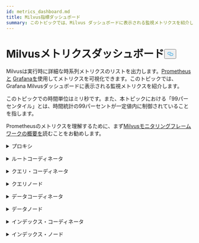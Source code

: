 ```yaml
---
id: metrics_dashboard.md
title: Milvus指標ダッシュボード
summary: このトピックでは、Milvus ダッシュボードに表示される監視メトリクスを紹介します。
---
```


<h1 id="Milvus-Metrics-Dashboard" class="common-anchor-header">Milvusメトリクスダッシュボード<button data-href="#Milvus-Metrics-Dashboard" class="anchor-icon" translate="no">
      <svg translate="no"
        aria-hidden="true"
        focusable="false"
        height="20"
        version="1.1"
        viewBox="0 0 16 16"
        width="16"
      >
        <path
          fill="#0092E4"
          fill-rule="evenodd"
          d="M4 9h1v1H4c-1.5 0-3-1.69-3-3.5S2.55 3 4 3h4c1.45 0 3 1.69 3 3.5 0 1.41-.91 2.72-2 3.25V8.59c.58-.45 1-1.27 1-2.09C10 5.22 8.98 4 8 4H4c-.98 0-2 1.22-2 2.5S3 9 4 9zm9-3h-1v1h1c1 0 2 1.22 2 2.5S13.98 12 13 12H9c-.98 0-2-1.22-2-2.5 0-.83.42-1.64 1-2.09V6.25c-1.09.53-2 1.84-2 3.25C6 11.31 7.55 13 9 13h4c1.45 0 3-1.69 3-3.5S14.5 6 13 6z"
        ></path>
      </svg>
    </button></h1><p>Milvusは実行時に詳細な時系列メトリクスのリストを出力します。<a href="https://prometheus.io/">Prometheusと</a> <a href="https://grafana.com/">Grafanaを</a>使用してメトリクスを可視化できます。このトピックでは、Grafana Milvusダッシュボードに表示される監視メトリクスを紹介します。</p>
<p>このトピックでの時間単位はミリ秒です。また、本トピックにおける「99パーセンタイル」とは、時間統計の99パーセントが一定値内に制御されていることを指します。</p>
<p>Prometheusのメトリクスを理解するために、まず<a href="/docs/ja/v2.4.x/monitor_overview.md">Milvusモニタリングフレームワークの概要を</a>読むことをお勧めします。</p>
<p><details><summary>プロキシ</summary></p>
<table>
<thead>
<tr><th>パネル</th><th>パネルの説明</th><th>PromQL（プロメテウス・クエリ言語）</th><th>使用するMilvusメトリクス</th><th>Milvusメトリクスの説明</th></tr>
</thead>
<tbody>
<tr><td>検索ベクトルカウント率</td><td>過去2分以内に各プロキシが1秒当たりにクエリしたベクターの平均数。</td><td><code translate="no">sum(increase(milvus_proxy_search_vectors_count{app_kubernetes_io_instance=~&quot;$instance&quot;, app_kubernetes_io_name=&quot;$app_name&quot;, namespace=&quot;$namespace&quot;}[2m])/120) by (pod, node_id)</code></td><td><code translate="no">milvus_proxy_search_vectors_count</code></td><td>クエリされたベクターの累積数。</td></tr>
<tr><td>挿入ベクトル・カウント・レート</td><td>過去2分以内に各プロキシが1秒間に挿入したベクターの平均数。</td><td><code translate="no">sum(increase(milvus_proxy_insert_vectors_count{app_kubernetes_io_instance=~&quot;$instance&quot;, app_kubernetes_io_name=&quot;$app_name&quot;, namespace=&quot;$namespace&quot;}[2m])/120) by (pod, node_id)</code></td><td><code translate="no">milvus_proxy_insert_vectors_count</code></td><td>挿入されたベクターの累積数。</td></tr>
<tr><td>検索待ち時間</td><td>過去2分以内に各プロキシが検索リクエストとクエリリリクエストを受信したレイテンシの平均と99パーセンタイル。</td><td>p99:<br/> <code translate="no">histogram_quantile(0.99, sum by (le, query_type, pod, node_id) (rate(milvus_proxy_sq_latency_bucket{app_kubernetes_io_instance=~&quot;$instance&quot;, app_kubernetes_io_name=&quot;$app_name&quot;, namespace=&quot;$namespace&quot;}[2m])))</code> <br/> avg:<br/> <code translate="no">sum(increase(milvus_proxy_sq_latency_sum{app_kubernetes_io_instance=~&quot;$instance&quot;, app_kubernetes_io_name=&quot;$app_name&quot;, namespace=&quot;$namespace&quot;}[2m])) by (pod, node_id, query_type) / sum(increase(milvus_proxy_sq_latency_count{app_kubernetes_io_instance=~&quot;$instance&quot;, app_kubernetes_io_name=&quot;$app_name&quot;, namespace=&quot;$namespace&quot;}[2m])) by (pod, node_id, query_type)</code></td><td><code translate="no">milvus_proxy_sq_latency</code></td><td>検索リクエストとクエリーリクエストの待ち時間。</td></tr>
<tr><td>コレクション検索の待ち時間</td><td>過去2分以内に各プロキシが特定のコレクションへの検索およびクエリ要求を受信した際の平均待ち時間と待ち時間の99パーセンタイル。</td><td>p99:<br/> <code translate="no">histogram_quantile(0.99, sum by (le, query_type, pod, node_id) (rate(milvus_proxy_collection_sq_latency_bucket{app_kubernetes_io_instance=~&quot;$instance&quot;, app_kubernetes_io_name=&quot;$app_name&quot;, namespace=&quot;$namespace&quot;, collection_name=~&quot;$collection&quot;}[2m])))</code> <br/> avg:<br/> <code translate="no">sum(increase(milvus_proxy_collection_sq_latency_sum{app_kubernetes_io_instance=~&quot;$instance&quot;, app_kubernetes_io_name=&quot;$app_name&quot;, namespace=&quot;$namespace&quot;, collection_name=~&quot;$collection&quot;}[2m])) by (pod, node_id, query_type) / sum(increase(milvus_proxy_collection_sq_latency_count{app_kubernetes_io_instance=~&quot;$instance&quot;, app_kubernetes_io_name=&quot;$app_name&quot;, namespace=&quot;$namespace&quot;, collection_name=~&quot;$collection&quot;}[2m])) by (pod, node_id, query_type)</code></td><td><code translate="no">milvus_proxy_collection_sq_latency_sum</code></td><td>特定のコレクションへの検索リクエストとクエリーリクエストの待ち時間</td></tr>
<tr><td>変異待ち時間</td><td>過去2分以内に各プロキシが変異リクエストを受信したレイテンシの平均と99パーセンタイル。</td><td>p99:<br/> <code translate="no">histogram_quantile(0.99, sum by (le, msg_type, pod, node_id) (rate(milvus_proxy_mutation_latency_bucket{app_kubernetes_io_instance=~&quot;$instance&quot;, app_kubernetes_io_name=&quot;$app_name&quot;, namespace=&quot;$namespace&quot;}[2m])))</code> <br/> avg:<br/> <code translate="no">sum(increase(milvus_proxy_mutation_latency_sum{app_kubernetes_io_instance=~&quot;$instance&quot;, app_kubernetes_io_name=&quot;$app_name&quot;, namespace=&quot;$namespace&quot;}[2m])) by (pod, node_id, msg_type) / sum(increase(milvus_proxy_mutation_latency_count{app_kubernetes_io_instance=~&quot;$instance&quot;, app_kubernetes_io_name=&quot;$app_name&quot;, namespace=&quot;$namespace&quot;}[2m])) by (pod, node_id, msg_type)</code></td><td><code translate="no">milvus_proxy_mutation_latency_sum</code></td><td>変異リクエストの待ち時間。</td></tr>
<tr><td>コレクションミューテーションレイテンシ</td><td>過去2分以内に各プロキシが特定のコレクションへの変異リクエストを受信したときの平均待ち時間と待ち時間の99パーセンタイル。</td><td>p99:<br/> <code translate="no">histogram_quantile(0.99, sum by (le, query_type, pod, node_id) (rate(milvus_proxy_collection_sq_latency_bucket{app_kubernetes_io_instance=~&quot;$instance&quot;, app_kubernetes_io_name=&quot;$app_name&quot;, namespace=&quot;$namespace&quot;, collection_name=~&quot;$collection&quot;}[2m])))</code> <br/> avg:<br/> <code translate="no">sum(increase(milvus_proxy_collection_sq_latency_sum{app_kubernetes_io_instance=~&quot;$instance&quot;, app_kubernetes_io_name=&quot;$app_name&quot;, namespace=&quot;$namespace&quot;, collection_name=~&quot;$collection&quot;}[2m])) by (pod, node_id, query_type) / sum(increase(milvus_proxy_collection_sq_latency_count{app_kubernetes_io_instance=~&quot;$instance&quot;, app_kubernetes_io_name=&quot;$app_name&quot;, namespace=&quot;$namespace&quot;, collection_name=~&quot;$collection&quot;}[2m])) by (pod, node_id, query_type)</code></td><td><code translate="no">milvus_proxy_collection_sq_latency_sum</code></td><td>特定のコレクションへの突然変異リクエストの待ち時間</td></tr>
<tr><td>検索結果待ち時間</td><td>過去2分以内にプロキシが検索およびクエリーリクエストを送信してから結果を受信するまでの待ち時間の平均値と99パーセンタイル。</td><td>p99:<br/> <code translate="no">histogram_quantile(0.99, sum by (le, query_type, pod, node_id) (rate(milvus_proxy_sq_wait_result_latency_bucket{app_kubernetes_io_instance=~&quot;$instance&quot;, app_kubernetes_io_name=&quot;$app_name&quot;, namespace=&quot;$namespace&quot;}[2m])))</code> <br/> avg:<br/> <code translate="no">sum(increase(milvus_proxy_sq_wait_result_latency_sum{app_kubernetes_io_instance=~&quot;$instance&quot;, app_kubernetes_io_name=&quot;$app_name&quot;, namespace=&quot;$namespace&quot;}[2m])) by (pod, node_id, query_type) / sum(increase(milvus_proxy_sq_wait_result_latency_count{app_kubernetes_io_instance=~&quot;$instance&quot;, app_kubernetes_io_name=&quot;$app_name&quot;, namespace=&quot;$namespace&quot;}[2m])) by (pod, node_id, query_type)</code></td><td><code translate="no">milvus_proxy_sq_wait_result_latency</code></td><td>検索およびクエリーリクエストを送信してから結果を受信するまでの待ち時間。</td></tr>
<tr><td>検索結果の待ち時間の短縮</td><td>過去 2 分間における、プロキシによる検索結果とクエリ結果の集計の平均待ち時間と待ち時間の 99 パーセンタイル。</td><td>P99:<br/> <code translate="no">histogram_quantile(0.99, sum by (le, query_type, pod, node_id) (rate(milvus_proxy_sq_reduce_result_latency_bucket{app_kubernetes_io_instance=~&quot;$instance&quot;, app_kubernetes_io_name=&quot;$app_name&quot;, namespace=&quot;$namespace&quot;}[2m])))</code> <br/> 平均:<br/> <code translate="no">sum(increase(milvus_proxy_sq_reduce_result_latency_sum{app_kubernetes_io_instance=~&quot;$instance&quot;, app_kubernetes_io_name=&quot;$app_name&quot;, namespace=&quot;$namespace&quot;}[2m])) by (pod, node_id, query_type) / sum(increase(milvus_proxy_sq_reduce_result_latency_count{app_kubernetes_io_instance=~&quot;$instance&quot;, app_kubernetes_io_name=&quot;$app_name&quot;, namespace=&quot;$namespace&quot;}[2m])) by (pod, node_id, query_type)</code></td><td><code translate="no">milvus_proxy_sq_reduce_result_latency</code></td><td>各クエリノードから返された検索結果とクエリ結果を集約する際の待ち時間。</td></tr>
<tr><td>検索結果のデコード待ち時間</td><td>過去2分以内にプロキシが検索結果とクエリ結果をデコードした際のレイテンシの平均値と99パーセンタイル。</td><td>P99:<br/> <code translate="no">histogram_quantile(0.99, sum by (le, query_type, pod, node_id) (rate(milvus_proxy_sq_decode_result_latency_bucket{app_kubernetes_io_instance=~&quot;$instance&quot;, app_kubernetes_io_name=&quot;$app_name&quot;, namespace=&quot;$namespace&quot;}[2m])))</code> <br/> 平均:<br/> <code translate="no">sum(increase(milvus_proxy_sq_decode_result_latency_sum{app_kubernetes_io_instance=~&quot;$instance&quot;, app_kubernetes_io_name=&quot;$app_name&quot;, namespace=&quot;$namespace&quot;}[2m])) by (pod, node_id, query_type) / sum(increase(milvus_proxy_sq_decode_resultlatency_count{app_kubernetes_io_instance=~&quot;$instance&quot;, app_kubernetes_io_name=&quot;$app_name&quot;, namespace=&quot;$namespace&quot;}[2m])) by (pod, node_id, query_type)</code></td><td><code translate="no">milvus_proxy_sq_decode_result_latency</code></td><td>各検索結果とクエリ結果のデコードの待ち時間。</td></tr>
<tr><td>Msg Stream Object Num</td><td>過去2分以内に各プロキシが対応する物理トピック上に作成したmsgstreamオブジェクトの平均数、最大数、最小数。</td><td><code translate="no">avg(milvus_proxy_msgstream_obj_num{app_kubernetes_io_instance=~&quot;$instance&quot;, app_kubernetes_io_name=&quot;$app_name&quot;, namespace=&quot;$namespace&quot;}) by (pod, node_id) max(milvus_proxy_msgstream_obj_num{app_kubernetes_io_instance=~&quot;$instance&quot;, app_kubernetes_io_name=&quot;$app_name&quot;, namespace=&quot;$namespace&quot;}) by (pod, node_id) min(milvus_proxy_msgstream_obj_num{app_kubernetes_io_instance=~&quot;$instance&quot;, app_kubernetes_io_name=&quot;$app_name&quot;, namespace=&quot;$namespace&quot;}) by (pod, node_id)</code></td><td><code translate="no">milvus_proxy_msgstream_obj_num</code></td><td>各物理トピックに作成された msgstream オブジェクトの数。</td></tr>
<tr><td>変異送信待ち時間</td><td>過去2分以内に各プロキシが挿入または削除要求を送信した平均待ち時間と待ち時間の99パーセンタイル。</td><td>P99:<br/> <code translate="no">histogram_quantile(0.99, sum by (le, msg_type, pod, node_id) (rate(milvus_proxy_mutation_send_latency_bucket{app_kubernetes_io_instance=~&quot;$instance&quot;, app_kubernetes_io_name=&quot;$app_name&quot;, namespace=&quot;$namespace&quot;}[2m])))</code> <br/> 平均値:<br/> <code translate="no">sum(increase(milvus_proxy_mutation_send_latency_sum{app_kubernetes_io_instance=~&quot;$instance&quot;, app_kubernetes_io_name=&quot;$app_name&quot;, namespace=&quot;$namespace&quot;}[2m])) by (pod, node_id, msg_type) / sum(increase(milvus_proxy_mutation_send_latency_count{app_kubernetes_io_instance=~&quot;$instance&quot;, app_kubernetes_io_name=&quot;$app_name&quot;, namespace=&quot;$namespace&quot;}[2m])) by (pod, node_id, msg_type)</code></td><td><code translate="no">milvus_proxy_mutation_send_latency</code></td><td>挿入または削除リクエストの送信の待ち時間。</td></tr>
<tr><td>キャッシュヒット率</td><td>過去2分以内の<code translate="no">GeCollectionID</code> 、<code translate="no">GetCollectionInfo</code> 、<code translate="no">GetCollectionSchema</code> を含む操作の1秒あたりの平均キャッシュヒット率。</td><td><code translate="no">sum(increase(milvus_proxy_cache_hit_count{app_kubernetes_io_instance=~&quot;$instance&quot;, app_kubernetes_io_name=&quot;$app_name&quot;, namespace=&quot;$namespace&quot;, cache_state=&quot;hit&quot;}[2m])/120) by(cache_name, pod, node_id) / sum(increase(milvus_proxy_cache_hit_count{app_kubernetes_io_instance=~&quot;$instance&quot;, app_kubernetes_io_name=&quot;$app_name&quot;, namespace=&quot;$namespace&quot;}[2m])/120) by(cache_name, pod, node_id)</code></td><td><code translate="no">milvus_proxy_cache_hit_count</code></td><td>各キャッシュ読み取り操作のヒット率と失敗率の統計。</td></tr>
<tr><td>キャッシュ更新待ち時間</td><td>過去2分以内のプロキシごとの平均待ち時間とキャッシュ更新待ち時間の99パーセンタイル。</td><td>p99:<br/> <code translate="no">histogram_quantile(0.99, sum by (le, pod, node_id) (rate(milvus_proxy_cache_update_latency_bucket{app_kubernetes_io_instance=~&quot;$instance&quot;, app_kubernetes_io_name=&quot;$app_name&quot;, namespace=&quot;$namespace&quot;}[2m])))</code> <br/> avg:<br/> <code translate="no">sum(increase(milvus_proxy_cache_update_latency_sum{app_kubernetes_io_instance=~&quot;$instance&quot;, app_kubernetes_io_name=&quot;$app_name&quot;, namespace=&quot;$namespace&quot;}[2m])) by (pod, node_id) / sum(increase(milvus_proxy_cache_update_latency_count{app_kubernetes_io_instance=~&quot;$instance&quot;, app_kubernetes_io_name=&quot;$app_name&quot;, namespace=&quot;$namespace&quot;}[2m])) by (pod, node_id)</code></td><td><code translate="no">milvus_proxy_cache_update_latency</code></td><td>毎回キャッシュを更新する際の待ち時間。</td></tr>
<tr><td>同期時間</td><td>各プロキシが対応する物理チャネルで同期したエポックタイムの平均、最大、最小数。</td><td><code translate="no">avg(milvus_proxy_sync_epoch_time{app_kubernetes_io_instance=~&quot;$instance&quot;, app_kubernetes_io_name=&quot;$app_name&quot;, namespace=&quot;$namespace&quot;}) by (pod, node_id) max(milvus_proxy_sync_epoch_time{app_kubernetes_io_instance=~&quot;$instance&quot;, app_kubernetes_io_name=&quot;$app_name&quot;, namespace=&quot;$namespace&quot;}) by (pod, node_id) min(milvus_proxy_sync_epoch_time{app_kubernetes_io_instance=~&quot;$instance&quot;, app_kubernetes_io_name=&quot;$app_name&quot;, namespace=&quot;$namespace&quot;}) by (pod, node_id)</code></td><td><code translate="no">milvus_proxy_sync_epoch_time</code></td><td>各物理チャネルのエポック時間（Unix時間、1970年1月1日から経過したミリ秒）。    <br/>    物理チャネルとは別にデフォルトの<code translate="no">ChannelName</code> がある。</td></tr>
<tr><td>PKレイテンシーの適用</td><td>過去 2 分間の各プロキシによるプライマリキーの適用レイテンシの平均値と 99 パーセンタイル。</td><td>p99:<br/> <code translate="no">histogram_quantile(0.99, sum by (le, pod, node_id) (rate(milvus_proxy_apply_pk_latency_bucket{app_kubernetes_io_instance=~&quot;$instance&quot;, app_kubernetes_io_name=&quot;$app_name&quot;, namespace=&quot;$namespace&quot;}[2m])))</code> <br/> avg:<br/> <code translate="no">sum(increase(milvus_proxy_apply_pk_latency_sum{app_kubernetes_io_instance=~&quot;$instance&quot;, app_kubernetes_io_name=&quot;$app_name&quot;, namespace=&quot;$namespace&quot;}[2m])) by (pod, node_id) / sum(increase(milvus_proxy_apply_pk_latency_count{app_kubernetes_io_instance=~&quot;$instance&quot;, app_kubernetes_io_name=&quot;$app_name&quot;, namespace=&quot;$namespace&quot;}[2m])) by (pod, node_id)</code></td><td><code translate="no">milvus_proxy_apply_pk_latency</code></td><td>プライマリキーを適用する際の待ち時間。</td></tr>
<tr><td>タイムスタンプの適用待ち時間</td><td>過去 2 分間の、各プロキシによるタイムスタンプ適用待ち時間の平均値と 99 パーセンタイル。</td><td>p99:<br/> <code translate="no">histogram_quantile(0.99, sum by (le, pod, node_id) (rate(milvus_proxy_apply_timestamp_latency_bucket{app_kubernetes_io_instance=~&quot;$instance&quot;, app_kubernetes_io_name=&quot;$app_name&quot;, namespace=&quot;$namespace&quot;}[2m])))</code> <br/> avg:<br/> <code translate="no">sum(increase(milvus_proxy_apply_timestamp_latency_sum{app_kubernetes_io_instance=~&quot;$instance&quot;, app_kubernetes_io_name=&quot;$app_name&quot;, namespace=&quot;$namespace&quot;}[2m])) by (pod, node_id) / sum(increase(milvus_proxy_apply_timestamp_latency_count{app_kubernetes_io_instance=~&quot;$instance&quot;, app_kubernetes_io_name=&quot;$app_name&quot;, namespace=&quot;$namespace&quot;}[2m])) by (pod, node_id)</code></td><td><code translate="no">milvus_proxy_apply_timestamp_latency</code></td><td>タイムスタンプ適用待ち時間。</td></tr>
<tr><td>リクエスト成功率</td><td>各プロキシが1秒あたりに受け取った成功したリクエストの数で、 リクエストタイプごとの詳細な内訳を示す。可能なリクエストタイプは、DescribeCollection、DescribeIndex、GetCollectionStatistics、HasCollection、Search、Query、ShowPartitions、Insert など。</td></tr>
<tr><td><code translate="no">sum(increase(milvus_proxy_req_count{app_kubernetes_io_instance=~&quot;$instance&quot;, app_kubernetes_io_name=&quot;$app_name&quot;, namespace=&quot;$namespace&quot;, status=&quot;success&quot;}[2m])/120) by(function_name, pod, node_id)</code></td><td><code translate="no">milvus_proxy_req_count</code></td><td>すべてのタイプの受信リクエスト数</td></tr>
<tr><td>リクエスト失敗率</td><td>各プロキシが毎秒受信する失敗したリクエストの数で、各リクエストタイプの詳細な内訳。可能なリクエストタイプは、DescribeCollection、DescribeIndex、GetCollectionStatistics、HasCollection、Search、Query、ShowPartitions、Insert など。</td></tr>
<tr><td><code translate="no">sum(increase(milvus_proxy_req_count{app_kubernetes_io_instance=~&quot;$instance&quot;, app_kubernetes_io_name=&quot;$app_name&quot;, namespace=&quot;$namespace&quot;, status=&quot;fail&quot;}[2m])/120) by(function_name, pod, node_id)</code></td><td><code translate="no">milvus_proxy_req_count</code></td><td>すべてのタイプの受信リクエスト数</td></tr>
<tr><td>リクエストの待ち時間</td><td>各プロキシが受信した全リクエストの平均レイテンシと99パーセンタイル。</td><td>p99:<br/> <code translate="no">histogram_quantile(0.99, sum by (le, pod, node_id, function_name) (rate(milvus_proxy_req_latency_bucket{app_kubernetes_io_instance=~&quot;$instance&quot;, app_kubernetes_io_name=&quot;$app_name&quot;, namespace=&quot;$namespace&quot;}[2m])))</code> <br/> avg:<br/> <code translate="no">sum(increase(milvus_proxy_req_latency_sum{app_kubernetes_io_instance=~&quot;$instance&quot;, app_kubernetes_io_name=&quot;$app_name&quot;, namespace=&quot;$namespace&quot;}[2m])) by (pod, node_id, function_name) / sum(increase(milvus_proxy_req_latency_count{app_kubernetes_io_instance=~&quot;$instance&quot;, app_kubernetes_io_name=&quot;$app_name&quot;, namespace=&quot;$namespace&quot;}[2m])) by (pod, node_id, function_name)</code></td><td><code translate="no">milvus_proxy_req_latency</code></td><td>すべての種類のリクエスト受信の待ち時間</td></tr>
<tr><td>挿入/削除リクエストバイトレート</td><td>過去2分間にプロキシが1秒間に受信した挿入リクエストと削除リクエストのバイト数。</td><td><code translate="no">sum(increase(milvus_proxy_receive_bytes_count{app_kubernetes_io_instance=~&quot;$instance&quot;, app_kubernetes_io_name=&quot;$app_name&quot;, namespace=&quot;$namespace&quot;}[2m])/120) by(pod, node_id)</code></td><td><code translate="no">milvus_proxy_receive_bytes_count</code></td><td>挿入リクエストと削除リクエストのカウント。</td></tr>
<tr><td>送信バイトレート</td><td>各プロキシが過去2分以内に検索リクエストとクエリリリクエストに応答している間にクライアントに送り返された1秒あたりのバイト数。</td><td><code translate="no">sum(increase(milvus_proxy_send_bytes_count{app_kubernetes_io_instance=~&quot;$instance&quot;, app_kubernetes_io_name=&quot;$app_name&quot;, namespace=&quot;$namespace&quot;}[2m])/120) by(pod, node_id)</code></td><td><code translate="no">milvus_proxy_send_bytes_count</code></td><td>各プロキシが検索リクエストとクエリリクエストに応答している間にクライアントに送り返されたバイト数。</td></tr>
</tbody>
</table>
<p></details></p>
<p><details><summary>ルートコーディネータ</summary></p>
<table>
<thead>
<tr><th>パネル</th><th>パネルの説明</th><th>PromQL（プロメテウス・クエリ言語）</th><th>使用されるMilvusメトリクス</th><th>Milvusメトリクスの説明</th></tr>
</thead>
<tbody>
<tr><td>プロキシ・ノード数</td><td>作成されたプロキシの数。</td><td><code translate="no">sum(milvus_rootcoord_proxy_num{app_kubernetes_io_instance=~&quot;$instance&quot;, app_kubernetes_io_name=&quot;$app_name&quot;, namespace=&quot;$namespace&quot;}) by (app_kubernetes_io_instance)</code></td><td><code translate="no">milvus_rootcoord_proxy_num</code></td><td>プロキシの数。</td></tr>
<tr><td>同期時間</td><td>各物理チャネル（PChannel）の各ルート・コーダが同期したエポック・タイムの平均値、最大値、最小値。</td><td><code translate="no">avg(milvus_rootcoord_sync_epoch_time{app_kubernetes_io_instance=~&quot;$instance&quot;, app_kubernetes_io_name=&quot;$app_name&quot;, namespace=&quot;$namespace&quot;}) by (app_kubernetes_io_instance) max(milvus_rootcoord_sync_epoch_time{app_kubernetes_io_instance=~&quot;$instance&quot;, app_kubernetes_io_name=&quot;$app_name&quot;, namespace=&quot;$namespace&quot;}) by (app_kubernetes_io_instance) min(milvus_rootcoord_sync_epoch_time{app_kubernetes_io_instance=~&quot;$instance&quot;, app_kubernetes_io_name=&quot;$app_name&quot;, namespace=&quot;$namespace&quot;}) by (app_kubernetes_io_instance)</code></td><td><code translate="no">milvus_rootcoord_sync_epoch_time</code></td><td>各物理チャネルのエポック時間（Unix時間、1970年1月1日以降に経過したミリ秒）。</td></tr>
<tr><td>DDL リクエスト率</td><td>過去 2 分間の 1 秒あたりの DDL 要求のステータスと数。</td><td><code translate="no">sum(increase(milvus_rootcoord_ddl_req_count{app_kubernetes_io_instance=~&quot;$instance&quot;, app_kubernetes_io_name=&quot;$app_name&quot;, namespace=&quot;$namespace&quot;}[2m])/120) by (status, function_name)</code></td><td><code translate="no">milvus_rootcoord_ddl_req_count</code></td><td><code translate="no">CreateCollection</code>,<code translate="no">DescribeCollection</code>,<code translate="no">DescribeSegments</code>,<code translate="no">HasCollection</code>,<code translate="no">ShowCollections</code>,<code translate="no">ShowPartitions</code>,<code translate="no">ShowSegments</code> を含む DDL 要求の総数。</td></tr>
<tr><td>DDL リクエストの待ち時間</td><td>過去 2 分間の平均待ち時間と DDL 要求待ち時間の 99 パーセンタイル。</td><td>P99:<br/> <code translate="no">histogram_quantile(0.99, sum by (le, function_name) (rate(milvus_rootcoord_ddl_req_latency_bucket{app_kubernetes_io_instance=~&quot;$instance&quot;, app_kubernetes_io_name=&quot;$app_name&quot;, namespace=&quot;$namespace&quot;}[2m])))</code> <br/> 平均:<br/> <code translate="no">sum(increase(milvus_rootcoord_ddl_req_latency_sum{app_kubernetes_io_instance=~&quot;$instance&quot;, app_kubernetes_io_name=&quot;$app_name&quot;, namespace=&quot;$namespace&quot;}[2m])) by (function_name) / sum(increase(milvus_rootcoord_ddl_req_latency_count{app_kubernetes_io_instance=~&quot;$instance&quot;, app_kubernetes_io_name=&quot;$app_name&quot;, namespace=&quot;$namespace&quot;}[2m])) by (function_name)</code></td><td><code translate="no">milvus_rootcoord_ddl_req_latency</code></td><td>すべてのタイプの DDL 要求の待ち時間。</td></tr>
<tr><td>同期タイムティック・レイテンシ</td><td>ルートコーディネータが過去2分以内にすべてのタイムスタンプをPChannelに同期するために使用した時間の平均レイテンシと99パーセンタイル。</td><td>p99:<br/> <code translate="no">histogram_quantile(0.99, sum by (le) (rate(milvus_rootcoord_sync_timetick_latency_bucket{app_kubernetes_io_instance=~&quot;$instance&quot;, app_kubernetes_io_name=&quot;$app_name&quot;, namespace=&quot;$namespace&quot;}[2m])))</code> <br/> avg:<br/> <code translate="no">sum(increase(milvus_rootcoord_sync_timetick_latency_sum{app_kubernetes_io_instance=~&quot;$instance&quot;, app_kubernetes_io_name=&quot;$app_name&quot;, namespace=&quot;$namespace&quot;}[2m])) / sum(increase(milvus_rootcoord_sync_timetick_latency_count{app_kubernetes_io_instance=~&quot;$instance&quot;, app_kubernetes_io_name=&quot;$app_name&quot;, namespace=&quot;$namespace&quot;}[2m]))</code></td><td><code translate="no">milvus_rootcoord_sync_timetick_latency</code></td><td>ルートコーディネータがすべてのタイムスタンプをPCチャネルに同期するために使用した時間。</td></tr>
<tr><td>ID割り当て率</td><td>過去2分間にroot coordが割り当てたIDの数。</td><td><code translate="no">sum(increase(milvus_rootcoord_id_alloc_count{app_kubernetes_io_instance=~&quot;$instance&quot;, app_kubernetes_io_name=&quot;$app_name&quot;, namespace=&quot;$namespace&quot;}[2m])/120)</code></td><td><code translate="no">milvus_rootcoord_id_alloc_count</code></td><td>root coordが割り当てたIDの累積数。</td></tr>
<tr><td>タイムスタンプ</td><td>root coordの最新のタイムスタンプ。</td><td><code translate="no">milvus_rootcoord_timestamp{app_kubernetes_io_instance=~&quot;$instance&quot;, app_kubernetes_io_name=&quot;$app_name&quot;, namespace=&quot;$namespace&quot;}</code></td><td><code translate="no">milvus_rootcoord_timestamp</code></td><td>ルートコーデックの最新のタイムスタンプ。</td></tr>
<tr><td>保存されたタイムスタンプ</td><td>root coordがメタストレージに保存する、事前に割り当てられたタイムスタンプ。</td><td><code translate="no">milvus_rootcoord_timestamp_saved{app_kubernetes_io_instance=~&quot;$instance&quot;, app_kubernetes_io_name=&quot;$app_name&quot;, namespace=&quot;$namespace&quot;}</code></td><td><code translate="no">milvus_rootcoord_timestamp_saved</code></td><td>root coordがメタストレージに保存する事前に割り当てられたタイムスタンプ。     <br/>    タイムスタンプは3秒前に割り当てられる。そしてタイムスタンプは50ミリ秒ごとに更新され、メタストレージに保存される。</td></tr>
<tr><td>コレクション数</td><td>コレクションの総数。</td><td><code translate="no">sum(milvus_rootcoord_collection_num{app_kubernetes_io_instance=~&quot;$instance&quot;, app_kubernetes_io_name=&quot;$app_name&quot;, namespace=&quot;$namespace&quot;}) by (app_kubernetes_io_instance)</code></td><td><code translate="no">milvus_rootcoord_collection_num</code></td><td>現在Milvusに存在するコレクションの総数。</td></tr>
<tr><td>パーティション数</td><td>パーティションの総数。</td><td><code translate="no">sum(milvus_rootcoord_partition_num{app_kubernetes_io_instance=~&quot;$instance&quot;, app_kubernetes_io_name=&quot;$app_name&quot;, namespace=&quot;$namespace&quot;}) by (app_kubernetes_io_instance)</code></td><td><code translate="no">milvus_rootcoord_partition_num</code></td><td>現在Milvusに存在するパーティションの総数。</td></tr>
<tr><td>DMLチャンネル数</td><td>DMLチャンネルの総数。</td><td><code translate="no">sum(milvus_rootcoord_dml_channel_num{app_kubernetes_io_instance=~&quot;$instance&quot;, app_kubernetes_io_name=&quot;$app_name&quot;, namespace=&quot;$namespace&quot;}) by (app_kubernetes_io_instance)</code></td><td><code translate="no">milvus_rootcoord_dml_channel_num</code></td><td>現在Milvusに存在するDMLチャンネルの総数。</td></tr>
<tr><td>Msgstream Num</td><td>Msgstreamの総数。</td><td><code translate="no">sum(milvus_rootcoord_msgstream_obj_num{app_kubernetes_io_instance=~&quot;$instance&quot;, app_kubernetes_io_name=&quot;$app_name&quot;, namespace=&quot;$namespace&quot;}) by (app_kubernetes_io_instance)</code></td><td><code translate="no">milvus_rootcoord_msgstream_obj_num</code></td><td>現在Milvusに存在するMsgstreamの総数。</td></tr>
<tr><td>クレデンシャル数</td><td>クレデンシャルの総数。</td><td><code translate="no">sum(milvus_rootcoord_credential_num{app_kubernetes_io_instance=~&quot;$instance&quot;, app_kubernetes_io_name=&quot;$app_name&quot;, namespace=&quot;$namespace&quot;}) by (app_kubernetes_io_instance)</code></td><td><code translate="no">milvus_rootcoord_credential_num</code></td><td>現在のMilvusにおけるクレデンシャルの総数。</td></tr>
<tr><td>時間ティック遅延</td><td>すべてのDataNodesおよびQueryNodes上のフローグラフの最大時間刻み遅延の合計。</td><td><code translate="no">sum(milvus_rootcoord_time_tick_delay{app_kubernetes_io_instance=~&quot;$instance&quot;, app_kubernetes_io_name=&quot;$app_name&quot;, namespace=&quot;$namespace&quot;}) by (app_kubernetes_io_instance)</code></td><td><code translate="no">milvus_rootcoord_time_tick_delay</code></td><td>各DataNodeとQueryNodeのフローグラフの最大時間刻み遅延。</td></tr>
</tbody>
</table>
<p></details></p>
<p><details><summary>クエリ・コーディネータ</summary></p>
<table>
<thead>
<tr><th>パネル</th><th>パネルの説明</th><th>PromQL（プロメテウス・クエリ言語）</th><th>使用されるMilvusメトリクス</th><th>Milvusメトリクスの説明</th></tr>
</thead>
<tbody>
<tr><td>コレクション・ロード数</td><td>現在メモリにロードされているコレクションの数。</td><td><code translate="no">sum(milvus_querycoord_collection_num{app_kubernetes_io_instance=~&quot;$instance&quot;, app_kubernetes_io_name=&quot;$app_name&quot;, namespace=&quot;$namespace&quot;}) by (app_kubernetes_io_instance)</code></td><td><code translate="no">milvus_querycoord_collection_num</code></td><td>Milvusによって現在ロードされているコレクションの数。</td></tr>
<tr><td>エンティティのロード数</td><td>現在メモリにロードされているエンティティの数。</td><td><code translate="no">sum(milvus_querycoord_entity_num{app_kubernetes_io_instance=~&quot;$instance&quot;, app_kubernetes_io_name=&quot;$app_name&quot;, namespace=&quot;$namespace&quot;}) by (app_kubernetes_io_instance)</code></td><td><code translate="no">milvus_querycoord_entitiy_num</code></td><td>Milvusによって現在ロードされているエンティティの数。</td></tr>
<tr><td>ロード要求レート</td><td>過去2分間の1秒あたりのロードリクエスト数。</td><td><code translate="no">sum(increase(milvus_querycoord_load_req_count{app_kubernetes_io_instance=~&quot;$instance&quot;, app_kubernetes_io_name=&quot;$app_name&quot;, namespace=&quot;$namespace&quot;}[2m])120) by (status)</code></td><td><code translate="no">milvus_querycoord_load_req_count</code></td><td>累積ロードリクエスト数。</td></tr>
<tr><td>リリース要求率</td><td>過去2分以内の1秒あたりのリリース要求数。</td><td><code translate="no">sum(increase(milvus_querycoord_release_req_count{app_kubernetes_io_instance=~&quot;$instance&quot;, app_kubernetes_io_name=&quot;$app_name&quot;, namespace=&quot;$namespace&quot;}[2m])/120) by (status)</code></td><td><code translate="no">milvus_querycoord_release_req_count</code></td><td>累積リリースリクエスト数。</td></tr>
<tr><td>負荷要求待ち時間</td><td>過去2分以内の負荷要求待ち時間の平均と99パーセンタイル。</td><td>p99:<br/> <code translate="no">histogram_quantile(0.99, sum by (le) (rate(milvus_querycoord_load_latency_bucket{app_kubernetes_io_instance=~&quot;$instance&quot;, app_kubernetes_io_name=&quot;$app_name&quot;, namespace=&quot;$namespace&quot;}[2m])))</code> <br/> avg:<br/> <code translate="no">sum(increase(milvus_querycoord_load_latency_sum{app_kubernetes_io_instance=~&quot;$instance&quot;, app_kubernetes_io_name=&quot;$app_name&quot;, namespace=&quot;$namespace&quot;}[2m])) / sum(increase(milvus_querycoord_load_latency_count{app_kubernetes_io_instance=~&quot;$instance&quot;, app_kubernetes_io_name=&quot;$app_name&quot;, namespace=&quot;$namespace&quot;}[2m]))</code></td><td><code translate="no">milvus_querycoord_load_latency</code></td><td>負荷要求を完了するのに使用される時間。</td></tr>
<tr><td>リリース要求待ち時間</td><td>過去2分以内の平均待ち時間とリリース要求待ち時間の99パーセンタイル。</td><td>p99:<br/> <code translate="no">histogram_quantile(0.99, sum by (le) (rate(milvus_querycoord_release_latency_bucket{app_kubernetes_io_instance=~&quot;$instance&quot;, app_kubernetes_io_name=&quot;$app_name&quot;, namespace=&quot;$namespace&quot;}[2m])))</code> <br/> avg:<br/> <code translate="no">sum(increase(milvus_querycoord_release_latency_sum{app_kubernetes_io_instance=~&quot;$instance&quot;, app_kubernetes_io_name=&quot;$app_name&quot;, namespace=&quot;$namespace&quot;}[2m])) / sum(increase(milvus_querycoord_release_latency_count{app_kubernetes_io_instance=~&quot;$instance&quot;, app_kubernetes_io_name=&quot;$app_name&quot;, namespace=&quot;$namespace&quot;}[2m]))</code></td><td><code translate="no">milvus_querycoord_release_latency</code></td><td>リリース要求の完了に使用された時間。</td></tr>
<tr><td>サブロードタスク</td><td>サブロードタスクの数。</td><td><code translate="no">sum(milvus_querycoord_child_task_num{app_kubernetes_io_instance=~&quot;$instance&quot;, app_kubernetes_io_name=&quot;$app_name&quot;, namespace=&quot;$namespace&quot;}) by (app_kubernetes_io_instance)</code></td><td><code translate="no">milvus_querycoord_child_task_num</code></td><td>サブロードタスクの数。    <br/>    クエリコーデックは負荷要求を複数のサブ負荷タスクに分割する。</td></tr>
<tr><td>親ロードタスク</td><td>親ロードタスクの数。</td><td><code translate="no">sum(milvus_querycoord_parent_task_num{app_kubernetes_io_instance=~&quot;$instance&quot;, app_kubernetes_io_name=&quot;$app_name&quot;, namespace=&quot;$namespace&quot;}) by (app_kubernetes_io_instance)</code></td><td><code translate="no">milvus_querycoord_parent_task_num</code></td><td>サブ負荷タスクの数。    <br/>    各負荷要求はタスクキュー内の親タスクに対応する。</td></tr>
<tr><td>サブ負荷タスクの待ち時間</td><td>過去2分以内のサブロードタスクの平均待ち時間と待ち時間の99パーセンタイル。</td><td>p99:<br/> <code translate="no">histogram_quantile(0.99, sum by (le) (rate(milvus_querycoord_child_task_latency_bucket{app_kubernetes_io_instance=~&quot;$instance&quot;, app_kubernetes_io_name=&quot;$app_name&quot;, namespace=&quot;$namespace&quot;}[2m])))</code> <br/> avg:<br/> <code translate="no">sum(increase(milvus_querycoord_child_task_latency_sum{app_kubernetes_io_instance=~&quot;$instance&quot;, app_kubernetes_io_name=&quot;$app_name&quot;, namespace=&quot;$namespace&quot;}[2m])) / sum(increase(milvus_querycoord_child_task_latency_count{app_kubernetes_io_instance=~&quot;$instance&quot;, app_kubernetes_io_name=&quot;$app_name&quot;, namespace=&quot;$namespace&quot;}[2m])) namespace&quot;}[2m])))</code></td><td><code translate="no">milvus_querycoord_child_task_latency</code></td><td>サブロードタスクを完了するまでの待ち時間。</td></tr>
<tr><td>クエリノード数</td><td>クエリ・コーデックが管理するクエリ・ノードの数。</td><td><code translate="no">sum(milvus_querycoord_querynode_num{app_kubernetes_io_instance=~&quot;$instance&quot;, app_kubernetes_io_name=&quot;$app_name&quot;, namespace=&quot;$namespace&quot;}) by (app_kubernetes_io_instance)</code></td><td><code translate="no">milvus_querycoord_querynode_num</code></td><td>クエリコーデックが管理するクエリノードの数。</td></tr>
</tbody>
</table>
<p></details></p>
<p><details><summary>クエリノード</summary></p>
<table>
<thead>
<tr><th>パネル</th><th>パネルの説明</th><th>PromQL（プロメテウス・クエリ言語）</th><th>使用されるMilvusメトリクス</th><th>Milvus メトリクスの説明</th></tr>
</thead>
<tbody>
<tr><td>コレクション・ロード数</td><td>各クエリ・ノードがメモリにロードしたコレクションの数。</td><td><code translate="no">sum(milvus_querynode_collection_num{app_kubernetes_io_instance=~&quot;$instance&quot;, app_kubernetes_io_name=&quot;$app_name&quot;, namespace=&quot;$namespace&quot;}) by (pod, node_id)</code></td><td><code translate="no">milvus_querynode_collection_num</code></td><td>各クエリ・ノードによってロードされたコレクションの数。</td></tr>
<tr><td>パーティション・ロード数</td><td>各クエリ・ノードがメモリにロードしたパーティションの数。</td><td><code translate="no">sum(milvus_querynode_partition_num{app_kubernetes_io_instance=~&quot;$instance&quot;, app_kubernetes_io_name=&quot;$app_name&quot;, namespace=&quot;$namespace&quot;}) by (pod, node_id)</code></td><td><code translate="no">milvus_querynode_partition_num</code></td><td>各クエリ・ノードによってロードされたパーティションの数。</td></tr>
<tr><td>セグメント・ロード数</td><td>各クエリ・ノードがメモリにロードしたセグメントの数。</td><td><code translate="no">sum(milvus_querynode_segment_num{app_kubernetes_io_instance=~&quot;$instance&quot;, app_kubernetes_io_name=&quot;$app_name&quot;, namespace=&quot;$namespace&quot;}) by (pod, node_id)</code></td><td><code translate="no">milvus_querynode_segment_num</code></td><td>各クエリノードがロードしたセグメントの数。</td></tr>
<tr><td>クエリ可能なエンティティ数</td><td>各クエリノードで検索可能なエンティティの数。</td><td><code translate="no">sum(milvus_querynode_entity_num{app_kubernetes_io_instance=~&quot;$instance&quot;, app_kubernetes_io_name=&quot;$app_name&quot;, namespace=&quot;$namespace&quot;}) by (pod, node_id)</code></td><td><code translate="no">milvus_querynode_entity_num</code></td><td>各クエリ・ノードでクエリ可能および検索可能なエンティティの数。</td></tr>
<tr><td>DML仮想チャネル</td><td>各クエリ・ノードが監視している DML 仮想チャネルの数。</td><td><code translate="no">sum(milvus_querynode_dml_vchannel_num{app_kubernetes_io_instance=~&quot;$instance&quot;, app_kubernetes_io_name=&quot;$app_name&quot;, namespace=&quot;$namespace&quot;}) by (pod, node_id)</code></td><td><code translate="no">milvus_querynode_dml_vchannel_num</code></td><td>各クエリ・ノードが監視している DML 仮想チャネルの数。</td></tr>
<tr><td>デルタ仮想チャネル</td><td>各クエリ・ノードが監視しているデルタ・チャネルの数。</td><td><code translate="no">sum(milvus_querynode_delta_vchannel_num{app_kubernetes_io_instance=~&quot;$instance&quot;, app_kubernetes_io_name=&quot;$app_name&quot;, namespace=&quot;$namespace&quot;}) by (pod, node_id)</code></td><td><code translate="no">milvus_querynode_delta_vchannel_num</code></td><td>各クエリ・ノードが監視するデルタ・チャネルの数。</td></tr>
<tr><td>コンシューマ数</td><td>各クエリ・ノードのコンシューマの数。</td><td><code translate="no">sum(milvus_querynode_consumer_num{app_kubernetes_io_instance=~&quot;$instance&quot;, app_kubernetes_io_name=&quot;$app_name&quot;, namespace=&quot;$namespace&quot;}) by (pod, node_id)</code></td><td><code translate="no">milvus_querynode_consumer_num</code></td><td>各クエリノードのコンシューマの数。</td></tr>
<tr><td>検索リクエスト率</td><td>各クエリノードが1秒間に受信した検索およびクエリ要求の総数と、過去2分以内に成功した検索およびクエリ要求の数。</td><td><code translate="no">sum(increase(milvus_querynode_sq_req_count{app_kubernetes_io_instance=~&quot;$instance&quot;, app_kubernetes_io_name=&quot;$app_name&quot;, namespace=&quot;$namespace&quot;}[2m])/120) by (query_type, status, pod, node_id)</code></td><td><code translate="no">milvus_querynode_sq_req_count</code></td><td>検索およびクエリーリクエストの累積数。</td></tr>
<tr><td>検索リクエストの待ち時間</td><td>各クエリ・ノードが過去2分以内に検索およびクエリ・リクエストに使用した時間の平均待ち時間と99パーセンタイル。    <br/>    このパネルには、ステータスが &quot;success &quot;または &quot;total &quot;の検索およびクエリーリクエストの待ち時間が表示されます。</td><td>P99:<br/> <code translate="no">histogram_quantile(0.99, sum by (le, pod, node_id) (rate(milvus_querynode_sq_req_latency_bucket{app_kubernetes_io_instance=~&quot;$instance&quot;, app_kubernetes_io_name=&quot;$app_name&quot;, namespace=&quot;$namespace&quot;}[2m])))</code> <br/> 平均値:<br/> <code translate="no">sum(increase(milvus_querynode_sq_req_latency_sum{app_kubernetes_io_instance=~&quot;$instance&quot;, app_kubernetes_io_name=&quot;$app_name&quot;, namespace=&quot;$namespace&quot;}[2m])) by(pod, node_id, query_type) / sum(increase(milvus_querynode_sq_req_latency_count{app_kubernetes_io_instance=~&quot;$instance&quot;, app_kubernetes_io_name=&quot;$app_name&quot;, namespace=&quot;$namespace&quot;}[2m])) by(pod, node_id, query_type)</code></td><td><code translate="no">milvus_querynode_sq_req_latency</code></td><td>クエリノードの検索リクエストの待ち時間。</td></tr>
<tr><td>キュー内検索待ち時間</td><td>過去2分以内のキュー内の検索リクエストとクエリーリクエストの平均待ち時間と待ち時間の99パーセンタイル。</td><td>p99:<br/> <code translate="no">histogram_quantile(0.99, sum by (le, pod, node_id, query_type) (rate(milvus_querynode_sq_queue_latency_bucket{app_kubernetes_io_instance=~&quot;$instance&quot;, app_kubernetes_io_name=&quot;$app_name&quot;, namespace=&quot;$namespace&quot;}[2m])))</code> <br/> avg:<br/> <code translate="no">sum(increase(milvus_querynode_sq_queue_latency_sum{app_kubernetes_io_instance=~&quot;$instance&quot;, app_kubernetes_io_name=&quot;$app_name&quot;, namespace=&quot;$namespace&quot;}[2m])) by(pod, node_id, query_type) / sum(increase(milvus_querynode_sq_queue_latency_count{app_kubernetes_io_instance=~&quot;$instance&quot;, app_kubernetes_io_name=&quot;$app_name&quot;, namespace=&quot;$namespace&quot;}[2m])) by(pod, node_id, query_type)</code></td><td><code translate="no">milvus_querynode_sq_queue_latency</code></td><td>クエリノードが受信した検索リクエストとクエリリリクエストの待ち時間。</td></tr>
<tr><td>検索セグメントの待ち時間</td><td>各クエリ・ノードが過去2分以内にセグメントの検索とクエリに要した時間の平均レイテンシと99パーセンタイル。    <br/>    セグメントのステータスは、sealed または growing のいずれか。</td><td>p99:<br/> <code translate="no">histogram_quantile(0.99, sum by (le, query_type, segment_state, pod, node_id) (rate(milvus_querynode_sq_segment_latency_bucket{app_kubernetes_io_instance=~&quot;$instance&quot;, app_kubernetes_io_name=&quot;$app_name&quot;, namespace=&quot;$namespace&quot;}[2m])))</code> <br/> avg:<br/> <code translate="no">sum(increase(milvus_querynode_sq_segment_latency_sum{app_kubernetes_io_instance=~&quot;$instance&quot;, app_kubernetes_io_name=&quot;$app_name&quot;, namespace=&quot;$namespace&quot;}[2m])) by(pod, node_id, query_type, segment_state) / sum(increase(milvus_querynode_sq_segment_latency_count{app_kubernetes_io_instance=~&quot;$instance&quot;, app_kubernetes_io_name=&quot;$app_name&quot;, namespace=&quot;$namespace&quot;}[2m])) by(pod, node_id, query_type, segment_state)</code></td><td><code translate="no">milvus_querynode_sq_segment_latency</code></td><td>各クエリノードが各セグメントの検索とクエリにかかる時間。</td></tr>
<tr><td>セグコア・リクエスト・レイテンシー</td><td>各クエリノードが過去2分以内にセグコアの検索とクエリに要した時間の平均レイテンシと99パーセンタイル。</td><td>p99:<br/> <code translate="no">histogram_quantile(0.99, sum by (le, query_type, pod, node_id) (rate(milvus_querynode_sq_core_latency_bucket{app_kubernetes_io_instance=~&quot;$instance&quot;, app_kubernetes_io_name=&quot;$app_name&quot;, namespace=&quot;$namespace&quot;}[2m])))</code> <br/> avg:<br/> <code translate="no">sum(increase(milvus_querynode_sq_core_latency_sum{app_kubernetes_io_instance=~&quot;$instance&quot;, app_kubernetes_io_name=&quot;$app_name&quot;, namespace=&quot;$namespace&quot;}[2m])) by(pod, node_id, query_type) / sum(increase(milvus_querynode_sq_core_latency_count{app_kubernetes_io_instance=~&quot;$instance&quot;, app_kubernetes_io_name=&quot;$app_name&quot;, namespace=&quot;$namespace&quot;}[2m])) by(pod, node_id, query_type)</code></td><td><code translate="no">milvus_querynode_sq_core_latency</code></td><td>各クエリノードが segcore での検索とクエリにかかる時間。</td></tr>
<tr><td>検索削減レイテンシー</td><td>過去2分以内に各クエリノードが検索やクエリのリデュースステージで使用した時間の平均レイテンシと99パーセンタイル。</td><td>p99:<br/> <code translate="no">histogram_quantile(0.99, sum by (le, pod, node_id, query_type) (rate(milvus_querynode_sq_reduce_latency_bucket{app_kubernetes_io_instance=~&quot;$instance&quot;, app_kubernetes_io_name=&quot;$app_name&quot;, namespace=&quot;$namespace&quot;}[2m])))</code> <br/> avg:<br/> <code translate="no">sum(increase(milvus_querynode_sq_reduce_latency_sum{app_kubernetes_io_instance=~&quot;$instance&quot;, app_kubernetes_io_name=&quot;$app_name&quot;, namespace=&quot;$namespace&quot;}[2m])) by(pod, node_id, query_type) / sum(increase(milvus_querynode_sq_reduce_latency_count{app_kubernetes_io_instance=~&quot;$instance&quot;, app_kubernetes_io_name=&quot;$app_name&quot;, namespace=&quot;$namespace&quot;}[2m])) by(pod, node_id, query_type)</code></td><td><code translate="no">milvus_querynode_sq_reduce_latency</code></td><td>各クエリがリデュースの段階で費やす時間。</td></tr>
<tr><td>ロードセグメントの待ち時間</td><td>各クエリノードが過去2分間にセグメントをロードするのに要した時間の平均レイテンシと99パーセンタイル。</td><td>p99:<br/> <code translate="no">histogram_quantile(0.99, sum by (le, pod, node_id) (rate(milvus_querynode_load_segment_latency_bucket{app_kubernetes_io_instance=~&quot;$instance&quot;, app_kubernetes_io_name=&quot;$app_name&quot;, namespace=&quot;$namespace&quot;}[2m])))</code> <br/> avg:<br/> <code translate="no">sum(increase(milvus_querynode_load_segment_latency_sum{app_kubernetes_io_instance=~&quot;$instance&quot;, app_kubernetes_io_name=&quot;$app_name&quot;, namespace=&quot;$namespace&quot;}[2m])) by(pod, node_id) / sum(increase(milvus_querynode_load_segment_latency_count{app_kubernetes_io_instance=~&quot;$instance&quot;, app_kubernetes_io_name=&quot;$app_name&quot;, namespace=&quot;$namespace&quot;}[2m])) by(pod, node_id)</code></td><td><code translate="no">milvus_querynode_load_segment_latency_bucket</code></td><td>各クエリノードがセグメントをロードするのにかかる時間。</td></tr>
<tr><td>フローグラフ数</td><td>各クエリ・ノードのフローグラフの数。</td><td><code translate="no">sum(milvus_querynode_flowgraph_num{app_kubernetes_io_instance=~&quot;$instance&quot;, app_kubernetes_io_name=&quot;$app_name&quot;, namespace=&quot;$namespace&quot;}) by (pod, node_id)</code></td><td><code translate="no">milvus_querynode_flowgraph_num</code></td><td>各クエリ・ノードのフローグラフの数。</td></tr>
<tr><td>未解決読み取りタスクの長さ</td><td>各クエリ・ノードにおける未解決の読み取り要求のキューの長さ。</td><td><code translate="no">sum(milvus_querynode_read_task_unsolved_len{app_kubernetes_io_instance=~&quot;$instance&quot;, app_kubernetes_io_name=&quot;$app_name&quot;, namespace=&quot;$namespace&quot;}) by (pod, node_id)</code></td><td><code translate="no">milvus_querynode_read_task_unsolved_len</code></td><td>未解決の読み取り要求のキューの長さ。</td></tr>
<tr><td>レディ・リード・タスクの長さ</td><td>各クエリノードで実行される読み込み要求のキューの長さ。</td><td><code translate="no">sum(milvus_querynode_read_task_ready_len{app_kubernetes_io_instance=~&quot;$instance&quot;, app_kubernetes_io_name=&quot;$app_name&quot;, namespace=&quot;$namespace&quot;}) by (pod, node_id)</code></td><td><code translate="no">milvus_querynode_read_task_ready_len</code></td><td>実行される読み込み要求のキューの長さ。</td></tr>
<tr><td>並列読み取りタスク数</td><td>各クエリ・ノードで現在実行されている同時並行読み取り要求の数。</td><td><code translate="no">sum(milvus_querynode_read_task_concurrency{app_kubernetes_io_instance=~&quot;$instance&quot;, app_kubernetes_io_name=&quot;$app_name&quot;, namespace=&quot;$namespace&quot;}) by (pod, node_id)</code></td><td><code translate="no">milvus_querynode_read_task_concurrency</code></td><td>現在実行されている同時読み取り要求の数。</td></tr>
<tr><td>推定CPU使用率</td><td>スケジューラが推定した各クエリノードのCPU使用率。</td><td><code translate="no">sum(milvus_querynode_estimate_cpu_usage{app_kubernetes_io_instance=~&quot;$instance&quot;, app_kubernetes_io_name=&quot;$app_name&quot;, namespace=&quot;$namespace&quot;}) by (pod, node_id)</code></td><td><code translate="no">milvus_querynode_estimate_cpu_usage</code></td><td>スケジューラが推定した各クエリノードのCPU使用率。     <br/>    値が100の場合、仮想CPU(vCPU)全体が使用されていることを意味する。</td></tr>
<tr><td>検索グループサイズ</td><td>過去 2 分間の検索グループサイズ（各クエリノードが実行した検索リクエストを合計したオリジナル検索リクエストの総数）の平均値と 99 パーセンタイル。</td><td>p99:<br/> <code translate="no">histogram_quantile(0.99, sum by (le, pod, node_id) (rate(milvus_querynode_search_group_size_bucket{app_kubernetes_io_instance=~&quot;$instance&quot;, app_kubernetes_io_name=&quot;$app_name&quot;, namespace=&quot;$namespace&quot;}[2m])))</code> <br/> avg:<br/> <code translate="no">sum(increase(milvus_querynode_search_group_size_sum{app_kubernetes_io_instance=~&quot;$instance&quot;, app_kubernetes_io_name=&quot;$app_name&quot;, namespace=&quot;$namespace&quot;}[2m])) by(pod, node_id) / sum(increase(milvus_querynode_search_group_size_count{app_kubernetes_io_instance=~&quot;$instance&quot;, app_kubernetes_io_name=&quot;$app_name&quot;, namespace=&quot;$namespace&quot;}[2m])) by(pod, node_id)</code></td><td><code translate="no">milvus_querynode_load_segment_latency_bucket</code></td><td>異なるバケツからの検索タスクのうち、オリジナルの検索タスクの数（検索グループサイズ）。</td></tr>
<tr><td>検索 NQ</td><td>各クエリノードが過去2分間に検索リクエストを実行したクエリ数(NQ)の平均値と99パーセンタイル。</td><td>p99:<br/> <code translate="no">histogram_quantile(0.99, sum by (le, pod, node_id) (rate(milvus_querynode_search_group_size_bucket{app_kubernetes_io_instance=~&quot;$instance&quot;, app_kubernetes_io_name=&quot;$app_name&quot;, namespace=&quot;$namespace&quot;}[2m])))</code> <br/> avg:<br/> <code translate="no">sum(increase(milvus_querynode_search_group_size_sum{app_kubernetes_io_instance=~&quot;$instance&quot;, app_kubernetes_io_name=&quot;$app_name&quot;, namespace=&quot;$namespace&quot;}[2m])) by(pod, node_id) / sum(increase(milvus_querynode_search_group_size_count{app_kubernetes_io_instance=~&quot;$instance&quot;, app_kubernetes_io_name=&quot;$app_name&quot;, namespace=&quot;$namespace&quot;}[2m])) by(pod, node_id)</code></td><td>milvus_querynode_load_segment_latency_bucket</td><td>検索リクエストのクエリー数（NQ）。</td></tr>
<tr><td>検索グループ NQ</td><td>各クエリーノードが過去2分以内に実行した検索リクエストの平均数とNQの99パーセンタイル。</td><td>p99:<br/> <code translate="no">histogram_quantile(0.99, sum by (le, pod, node_id) (rate(milvus_querynode_search_group_nq_bucket{app_kubernetes_io_instance=~&quot;$instance&quot;, app_kubernetes_io_name=&quot;$app_name&quot;, namespace=&quot;$namespace&quot;}[2m])))</code> <br/> avg:<br/> <code translate="no">sum(increase(milvus_querynode_search_group_nq_sum{app_kubernetes_io_instance=~&quot;$instance&quot;, app_kubernetes_io_name=&quot;$app_name&quot;, namespace=&quot;$namespace&quot;}[2m])) by(pod, node_id) / sum(increase(milvus_querynode_search_group_nq_count{app_kubernetes_io_instance=~&quot;$instance&quot;, app_kubernetes_io_name=&quot;$app_name&quot;, namespace=&quot;$namespace&quot;}[2m])) by(pod, node_id)</code></td><td><code translate="no">milvus_querynode_load_segment_latency_bucket</code></td><td>異なるバケツからの検索リクエストを合計した NQ。</td></tr>
<tr><td>検索トップ</td><td>各クエリノードが過去2分以内に実行した検索リクエストの<code translate="no">Top_K</code> の平均数と99パーセンタイル。</td><td>p99:<br/> <code translate="no">histogram_quantile(0.99, sum by (le, pod, node_id) (rate(milvus_querynode_search_topk_bucket{app_kubernetes_io_instance=~&quot;$instance&quot;, app_kubernetes_io_name=&quot;$app_name&quot;, namespace=&quot;$namespace&quot;}[2m])))</code> <br/> avg:<br/> <code translate="no">sum(increase(milvus_querynode_search_topk_sum{app_kubernetes_io_instance=~&quot;$instance&quot;, app_kubernetes_io_name=&quot;$app_name&quot;, namespace=&quot;$namespace&quot;}[2m])) by(pod, node_id) / sum(increase(milvus_querynode_search_topk_count{app_kubernetes_io_instance=~&quot;$instance&quot;, app_kubernetes_io_name=&quot;$app_name&quot;, namespace=&quot;$namespace&quot;}[2m])) by(pod, node_id)</code></td><td><code translate="no">milvus_querynode_load_segment_latency_bucket</code></td><td><code translate="no">Top_K</code> 検索リクエストの数。</td></tr>
<tr><td>検索グループ Top_K</td><td>過去2分以内に各クエリーノードが実行した検索リクエストの<code translate="no">Top_K</code> を合計した平均数と99パーセンタイル。</td><td>p99:<br/> <code translate="no">histogram_quantile(0.99, sum by (le, pod, node_id) (rate(milvus_querynode_search_group_topk_bucket{app_kubernetes_io_instance=~&quot;$instance&quot;, app_kubernetes_io_name=&quot;$app_name&quot;, namespace=&quot;$namespace&quot;}[2m])))</code> <br/> avg:<br/> <code translate="no">sum(increase(milvus_querynode_search_group_topk_sum{app_kubernetes_io_instance=~&quot;$instance&quot;, app_kubernetes_io_name=&quot;$app_name&quot;, namespace=&quot;$namespace&quot;}[2m])) by(pod, node_id) / sum(increase(milvus_querynode_search_group_topk_count{app_kubernetes_io_instance=~&quot;$instance&quot;, app_kubernetes_io_name=&quot;$app_name&quot;, namespace=&quot;$namespace&quot;}[2m])) by(pod, node_id)</code></td><td><code translate="no">milvus_querynode_load_segment_latency_bucket</code></td><td><code translate="no">Top_K</code> 異なるバケツからの検索リクエストの組み合わせ。</td></tr>
<tr><td>退避された読み込みリクエスト数</td><td>過去2分以内に各クエリノードが1秒間に退避させた読み込みリクエスト数。</td><td><code translate="no">sum(increase(milvus_querynode_read_evicted_count{app_kubernetes_io_instance=~&quot;$instance&quot;, app_kubernetes_io_name=&quot;$app_name&quot;, namespace=&quot;$namespace&quot;}[2m])/120) by (pod, node_id)</code></td><td><code translate="no">milvus_querynode_sq_req_count</code></td><td>トラフィック制限のためにクエリノードが退避させた読み込みリクエストの累積数。</td></tr>
</tbody>
</table>
<p></details></p>
<p><details><summary>データコーディネータ</summary></p>
<table>
<thead>
<tr><th>パネル</th><th>パネルの説明</th><th>PromQL（プロメテウス・クエリ言語）</th><th>使用されるMilvusメトリクス</th><th>Milvusメトリクスの説明</th></tr>
</thead>
<tbody>
<tr><td>データノード数</td><td>データ・コーディネータが管理するデータ・ノードの数。</td><td><code translate="no">sum(milvus_datacoord_datanode_num{app_kubernetes_io_instance=~&quot;$instance&quot;, app_kubernetes_io_name=&quot;$app_name&quot;, namespace=&quot;$namespace&quot;}) by (app_kubernetes_io_instance)</code></td><td><code translate="no">milvus_datacoord_datanode_num</code></td><td>データ・コーデックが管理するデータ・ノードの数。</td></tr>
<tr><td>セグメント数</td><td>data coordataによってメタデータに記録されたすべてのタイプのセグメントの数。</td><td><code translate="no">sum(milvus_datacoord_segment_num{app_kubernetes_io_instance=~&quot;$instance&quot;, app_kubernetes_io_name=&quot;$app_name&quot;, namespace=&quot;$namespace&quot;}) by (segment_state)</code></td><td><code translate="no">milvus_datacoord_segment_num</code></td><td>データ・コーディネータによってメタデータに記録されたすべてのタイプのセグメントの数。    <br/>    セグメントの種類には、ドロップ、フラッシュ、フラッシング、グロース、シーリングが含まれる。</td></tr>
<tr><td>コレクション数</td><td>メタデータに記録されたコレクションの数。</td><td><code translate="no">sum(milvus_datacoord_collection_num{app_kubernetes_io_instance=~&quot;$instance&quot;, app_kubernetes_io_name=&quot;$app_name&quot;, namespace=&quot;$namespace&quot;}) by (app_kubernetes_io_instance)</code></td><td><code translate="no">milvus_datacoord_collection_num</code></td><td>データ・コーデックによってメタデータに記録されたコレクションの数。</td></tr>
<tr><td>蓄積行数</td><td>データ・コーデック内の有効およびフラッシュされたデータの累積行数。</td><td><code translate="no">sum(milvus_datacoord_stored_rows_num{app_kubernetes_io_instance=~&quot;$instance&quot;, app_kubernetes_io_name=&quot;$app_name&quot;, namespace=&quot;$namespace&quot;}) by (app_kubernetes_io_instance)</code></td><td><code translate="no">milvus_datacoord_stored_rows_num</code></td><td>データ・コーデック内の有効なデータとフラッシュされたデータの累積行数。</td></tr>
<tr><td>保存行数レート</td><td>過去2分間にフラッシュされた1秒あたりの平均行数。</td><td><code translate="no">sum(increase(milvus_datacoord_stored_rows_count{app_kubernetes_io_instance=~&quot;$instance&quot;, app_kubernetes_io_name=&quot;$app_name&quot;, namespace=&quot;$namespace&quot;}[2m])/120) by (pod, node_id)</code></td><td><code translate="no">milvus_datacoord_stored_rows_count</code></td><td>データ・コーデックでフラッシュされた行の累積数。</td></tr>
<tr><td>同期時間</td><td>各物理チャネルの data coord で同期されたエポック・タイムの平均、最大、最小。</td><td><code translate="no">avg(milvus_datacoord_sync_epoch_time{app_kubernetes_io_instance=~&quot;$instance&quot;, app_kubernetes_io_name=&quot;$app_name&quot;, namespace=&quot;$namespace&quot;}) by (app_kubernetes_io_instance) max(milvus_datacoord_sync_epoch_time{app_kubernetes_io_instance=~&quot;$instance&quot;, app_kubernetes_io_name=&quot;$app_name&quot;, namespace=&quot;$namespace&quot;}) by (app_kubernetes_io_instance) min(milvus_datacoord_sync_epoch_time{app_kubernetes_io_instance=~&quot;$instance&quot;, app_kubernetes_io_name=&quot;$app_name&quot;, namespace=&quot;$namespace&quot;}) by (app_kubernetes_io_instance)</code></td><td><code translate="no">milvus_datacoord_sync_epoch_time</code></td><td>各物理チャネルのエポック時間（Unix時間、1970年1月1日以降に経過したミリ秒）。</td></tr>
<tr><td>保存ビンログサイズ</td><td>保存されているビンログの合計サイズ。</td><td><code translate="no">sum(milvus_datacoord_stored_binlog_size{app_kubernetes_io_instance=~&quot;$instance&quot;, app_kubernetes_io_name=&quot;$app_name&quot;, namespace=&quot;$namespace&quot;}) by (app_kubernetes_io_instance)</code></td><td><code translate="no">milvus_datacoord_stored_binlog_size</code></td><td>Milvusに保存されているbinlogの合計サイズ。</td></tr>
</tbody>
</table>
<p></details></p>
<p><details><summary>データノード</summary></p>
<table>
<thead>
<tr><th>パネル</th><th>パネルの説明</th><th>PromQL（プロメテウス・クエリー言語）</th><th>使用されるMilvusメトリクス</th><th>Milvusメトリクスの説明</th></tr>
</thead>
<tbody>
<tr><td>フローグラフ数</td><td>各データ・ノードに対応するフローグラフ・オブジェクトの数。</td><td><code translate="no">sum(milvus_datanode_flowgraph_num{app_kubernetes_io_instance=~&quot;$instance&quot;, app_kubernetes_io_name=&quot;$app_name&quot;, namespace=&quot;$namespace&quot;}) by (pod, node_id)</code></td><td><code translate="no">milvus_datanode_flowgraph_num</code></td><td>フローグラフ・オブジェクトの数。     <br/>    コレクション内の各シャードはフローグラフ・オブジェクトに対応する。</td></tr>
<tr><td>Msg行消費率</td><td>各データ・ノードが過去2分間に1秒間に消費したストリーミング・メッセージの行数。</td><td><code translate="no">sum(increase(milvus_datanode_msg_rows_count{app_kubernetes_io_instance=~&quot;$instance&quot;, app_kubernetes_io_name=&quot;$app_name&quot;, namespace=&quot;$namespace&quot;}[2m])/120) by (msg_type, pod, node_id)</code></td><td><code translate="no">milvus_datanode_msg_rows_count</code></td><td>消費されたストリーミング・メッセージの行数。     <br/>    現在、データ・ノードごとにカウントされるストリーミング・メッセージには、挿入メッセージと削除メッセージのみが含まれます。</td></tr>
<tr><td>フラッシュ・データ・サイズ・レート</td><td>過去2分間に各データノードが1秒間に記録した各フラッシュ・メッセージのサイズ。</td><td><code translate="no">sum(increase(milvus_datanode_flushed_data_size{app_kubernetes_io_instance=~&quot;$instance&quot;, app_kubernetes_io_name=&quot;$app_name&quot;, namespace=&quot;$namespace&quot;}[2m])/120) by (msg_type, pod, node_id)</code></td><td><code translate="no">milvus_datanode_flushed_data_size</code></td><td>各フラッシュ・メッセージのサイズ。    <br/>    現在、データ・ノードごとにカウントされるストリーミング・メッセージには、挿入メッセージと削除メッセージのみが含まれます。</td></tr>
<tr><td>コンシューマー数</td><td>各データ・ノードで作成されたコンシューマの数。</td><td><code translate="no">sum(milvus_datanode_consumer_num{app_kubernetes_io_instance=~&quot;$instance&quot;, app_kubernetes_io_name=&quot;$app_name&quot;, namespace=&quot;$namespace&quot;}) by (pod, node_id)</code></td><td><code translate="no">milvus_datanode_consumer_num</code></td><td>各データ・ノードに作成されたコンシューマの数。     <br/>    各フローグラフがコンシューマに対応する。</td></tr>
<tr><td>プロデューサー数</td><td>各データ・ノードに作成されたプロデューサの数。</td><td><code translate="no">sum(milvus_datanode_producer_num{app_kubernetes_io_instance=~&quot;$instance&quot;, app_kubernetes_io_name=&quot;$app_name&quot;, namespace=&quot;$namespace&quot;}) by (pod, node_id)</code></td><td><code translate="no">milvus_datanode_producer_num</code></td><td>各データ・ノードに作成されたコンシューマの数。     <br/>    コレクション内の各シャードは、デルタ・チャネル・プロデューサーとタイムティック・チャネル・プロデューサーに対応する。</td></tr>
<tr><td>同期時間</td><td>すべての物理トピックで各データ・ノードが同期したエポック・タイムの平均、最大、最小数。</td><td><code translate="no">avg(milvus_datanode_sync_epoch_time{app_kubernetes_io_instance=~&quot;$instance&quot;, app_kubernetes_io_name=&quot;$app_name&quot;, namespace=&quot;$namespace&quot;}) by (pod, node_id) max(milvus_datanode_sync_epoch_time{app_kubernetes_io_instance=~&quot;$instance&quot;, app_kubernetes_io_name=&quot;$app_name&quot;, namespace=&quot;$namespace&quot;}) by (pod, node_id) min(milvus_datanode_sync_epoch_time{app_kubernetes_io_instance=~&quot;$instance&quot;, app_kubernetes_io_name=&quot;$app_name&quot;, namespace=&quot;$namespace&quot;}) by (pod, node_id)</code></td><td><code translate="no">milvus_datanode_sync_epoch_time</code></td><td>データ・ノード上の各物理トピックのエポック時間（Unix時間、1970年1月1日以降に経過したミリ秒）。</td></tr>
<tr><td>未フラッシュセグメント数</td><td>各データ・ノードで作成された未フラッシュ・セグメントの数。</td><td><code translate="no">sum(milvus_datanode_unflushed_segment_num{app_kubernetes_io_instance=~&quot;$instance&quot;, app_kubernetes_io_name=&quot;$app_name&quot;, namespace=&quot;$namespace&quot;}) by (pod, node_id)</code></td><td><code translate="no">milvus_datanode_unflushed_segment_num</code></td><td>各データノードで作成されたフラッシュされていないセグメントの数。</td></tr>
<tr><td>エンコード・バッファ・レイテンシ</td><td>過去2分以内に各データノードがバッファのエンコードに使用した時間の平均レイテンシと99パーセンタイル。</td><td>p99:<br/> <code translate="no">histogram_quantile(0.99, sum by (le, pod, node_id) (rate(milvus_datanode_encode_buffer_latency_bucket{app_kubernetes_io_instance=~&quot;$instance&quot;, app_kubernetes_io_name=&quot;$app_name&quot;, namespace=&quot;$namespace&quot;}[2m])))</code> <br/> avg:<br/> <code translate="no">sum(increase(milvus_datanode_encode_buffer_latency_sum{app_kubernetes_io_instance=~&quot;$instance&quot;, app_kubernetes_io_name=&quot;$app_name&quot;, namespace=&quot;$namespace&quot;}[2m])) by(pod, node_id) / sum(increase(milvus_datanode_encode_buffer_latency_count{app_kubernetes_io_instance=~&quot;$instance&quot;, app_kubernetes_io_name=&quot;$app_name&quot;, namespace=&quot;$namespace&quot;}[2m])) by(pod, node_id)</code></td><td><code translate="no">milvus_datanode_encode_buffer_latency</code></td><td>各データノードがバッファをエンコードするのにかかる時間。</td></tr>
<tr><td>セーブデータレイテンシ</td><td>各データノードが過去2分以内にストレージレイヤーにバッファを書き込むのに要した時間の平均レイテンシと99パーセンタイル。</td><td>p99:<br/> <code translate="no">histogram_quantile(0.99, sum by (le, pod, node_id) (rate(milvus_datanode_save_latency_bucket{app_kubernetes_io_instance=~&quot;$instance&quot;, app_kubernetes_io_name=&quot;$app_name&quot;, namespace=&quot;$namespace&quot;}[2m])))</code> <br/> avg:<br/> <code translate="no">sum(increase(milvus_datanode_save_latency_sum{app_kubernetes_io_instance=~&quot;$instance&quot;, app_kubernetes_io_name=&quot;$app_name&quot;, namespace=&quot;$namespace&quot;}[2m])) by(pod, node_id) / sum(increase(milvus_datanode_save_latency_count{app_kubernetes_io_instance=~&quot;$instance&quot;, app_kubernetes_io_name=&quot;$app_name&quot;, namespace=&quot;$namespace&quot;}[2m])) by(pod, node_id)</code></td><td><code translate="no">milvus_datanode_save_latency</code></td><td>各データノードがストレージレイヤーにバッファを書き込むのにかかる時間。</td></tr>
<tr><td>フラッシュオペレート</td><td>各データノードが過去2分以内に1秒間にバッファをフラッシュした回数。</td><td><code translate="no">sum(increase(milvus_datanode_flush_buffer_op_count{app_kubernetes_io_instance=~&quot;$instance&quot;, app_kubernetes_io_name=&quot;$app_name&quot;, namespace=&quot;$namespace&quot;}[2m])/120) by (status, pod, node_id)</code></td><td><code translate="no">milvus_datanode_flush_buffer_op_count</code></td><td>データ・ノードがバッファをフラッシュした累積回数。</td></tr>
<tr><td>オートフラッシュ・オペレート</td><td>各データノードが過去2分以内に1秒間にバッファを自動フラッシュした回数。</td><td><code translate="no">sum(increase(milvus_datanode_autoflush_buffer_op_count{app_kubernetes_io_instance=~&quot;$instance&quot;, app_kubernetes_io_name=&quot;$app_name&quot;, namespace=&quot;$namespace&quot;}[2m])/120) by (status, pod, node_id)</code></td><td><code translate="no">milvus_datanode_autoflush_buffer_op_count</code></td><td>データ・ノードがバッファを自動フラッシュする累積回数。</td></tr>
<tr><td>フラッシュ要求レート</td><td>各データ・ノードが過去2分以内に1秒間にバッファ・フラッシュ要求を受信した回数。</td><td><code translate="no">sum(increase(milvus_datanode_flush_req_count{app_kubernetes_io_instance=~&quot;$instance&quot;, app_kubernetes_io_name=&quot;$app_name&quot;, namespace=&quot;$namespace&quot;}[2m])/120) by (status, pod, node_id)</code></td><td><code translate="no">milvus_datanode_flush_req_count</code></td><td>データ・ノードがデータ・コーデックからフラッシュ要求を受信した累積回数。</td></tr>
<tr><td>コンパクション・レイテンシ</td><td>各データノードが過去2分以内にコンパクションタスクを実行するのにかかった時間の平均レイテンシと99パーセンタイル。</td><td>p99:<br/> <code translate="no">histogram_quantile(0.99, sum by (le, pod, node_id) (rate(milvus_datanode_compaction_latency_bucket{app_kubernetes_io_instance=~&quot;$instance&quot;, app_kubernetes_io_name=&quot;$app_name&quot;, namespace=&quot;$namespace&quot;}[2m])))</code> <br/> avg:<br/> <code translate="no">sum(increase(milvus_datanode_compaction_latency_sum{app_kubernetes_io_instance=~&quot;$instance&quot;, app_kubernetes_io_name=&quot;$app_name&quot;, namespace=&quot;$namespace&quot;}[2m])) by(pod, node_id) / sum(increase(milvus_datanode_compaction_latency_count{app_kubernetes_io_instance=~&quot;$instance&quot;, app_kubernetes_io_name=&quot;$app_name&quot;, namespace=&quot;$namespace&quot;}[2m])) by(pod, node_id)</code></td><td><code translate="no">milvus_datanode_compaction_latency</code></td><td>各データノードがコンパクションタスクを実行するのにかかる時間。</td></tr>
</tbody>
</table>
<p></details></p>
<p><details><summary>インデックス・コーディネータ</summary></p>
<table>
<thead>
<tr><th>パネル</th><th>パネルの説明</th><th>PromQL（プロメテウス・クエリ言語）</th><th>使用されるMilvusメトリクス</th><th>Milvusメトリクスの説明</th></tr>
</thead>
<tbody>
<tr><td>インデックス要求率</td><td>過去2分間に受信したインデックス構築リクエストの1秒あたりの平均数。</td><td><code translate="no">sum(increase(milvus_indexcoord_indexreq_count{app_kubernetes_io_instance=~&quot;$instance&quot;, app_kubernetes_io_name=&quot;$app_name&quot;, namespace=&quot;$namespace&quot;}[2m])/120) by (status)</code></td><td><code translate="no">milvus_indexcoord_indexreq_count</code></td><td>受信したインデックス構築リクエスト数。</td></tr>
<tr><td>インデックス・タスク数</td><td>インデックス・メタデータに記録されたすべてのインデックス作成タスクの数。</td><td><code translate="no">sum(milvus_indexcoord_indextask_count{app_kubernetes_io_instance=~&quot;$instance&quot;, app_kubernetes_io_name=&quot;$app_name&quot;, namespace=&quot;$namespace&quot;}) by (index_task_status)</code></td><td><code translate="no">milvus_indexcoord_indextask_count</code></td><td>インデックスメタデータに記録されているすべてのインデックス作成タスクの数。</td></tr>
<tr><td>インデックスノード数</td><td>管理インデックスノードの数。</td><td><code translate="no">sum(milvus_indexcoord_indexnode_num{app_kubernetes_io_instance=~&quot;$instance&quot;, app_kubernetes_io_name=&quot;$app_name&quot;, namespace=&quot;$namespace&quot;}) by (app_kubernetes_io_instance)</code></td><td><code translate="no">milvus_indexcoord_indexnode_num</code></td><td>管理インデックスノードの数。</td></tr>
</tbody>
</table>
<p></details></p>
<p><details><summary>インデックス・ノード</summary></p>
<table>
<thead>
<tr><th>パネル</th><th>パネルの説明</th><th>PromQL（プロメテウス・クエリ言語）</th><th>使用されるMilvusメトリクス</th><th>Milvusメトリクスの説明</th></tr>
</thead>
<tbody>
<tr><td>インデックスタスクレート</td><td>過去2分間に各インデックスノードが受信したインデックス作成タスクの1秒あたりの平均数。</td><td><code translate="no">sum(increase(milvus_indexnode_index_task_count{app_kubernetes_io_instance=~&quot;$instance&quot;, app_kubernetes_io_name=&quot;$app_name&quot;, namespace=&quot;$namespace&quot;}[2m])/120) by (status, pod, node_id)</code></td><td><code translate="no">milvus_indexnode_index_task_count</code></td><td>受信したインデックス構築タスクの数。</td></tr>
<tr><td>負荷フィールドの待ち時間</td><td>過去 2 分間に各インデックス・ノードがセグメント・フィールド・データをロードするために使用した時間の平均レイテンシと 99 パーセンタイル。</td><td>P99:<br/> <code translate="no">histogram_quantile(0.99, sum by (le, pod, node_id) (rate(milvus_indexnode_load_field_latency_bucket{app_kubernetes_io_instance=~&quot;$instance&quot;, app_kubernetes_io_name=&quot;$app_name&quot;, namespace=&quot;$namespace&quot;}[2m])))</code> <br/> 平均:<br/> <code translate="no">sum(increase(milvus_indexnode_load_field_latency_sum{app_kubernetes_io_instance=~&quot;$instance&quot;, app_kubernetes_io_name=&quot;$app_name&quot;, namespace=&quot;$namespace&quot;}[2m])) by(pod, node_id) / sum(increase(milvus_indexnode_load_field_latency_count{app_kubernetes_io_instance=~&quot;$instance&quot;, app_kubernetes_io_name=&quot;$app_name&quot;, namespace=&quot;$namespace&quot;}[2m])) by(pod, node_id)</code></td><td><code translate="no">milvus_indexnode_load_field_latency</code></td><td>インデックスノードがセグメントフィールドデータのロードに使用した時間。</td></tr>
<tr><td>デコードフィールドレイテンシー</td><td>過去 2 分間に各インデックスノードがフィールドデータをエンコードするために使用した時間の平均 レイテンシと 99 パーセンタイル。</td><td>p99:<br/> <code translate="no">histogram_quantile(0.99, sum by (le, pod, node_id) (rate(milvus_indexnode_decode_field_latency_bucket{app_kubernetes_io_instance=~&quot;$instance&quot;, app_kubernetes_io_name=&quot;$app_name&quot;, namespace=&quot;$namespace&quot;}[2m])))</code> <br/> avg:<br/> <code translate="no">sum(increase(milvus_indexnode_decode_field_latency_sum{app_kubernetes_io_instance=~&quot;$instance&quot;, app_kubernetes_io_name=&quot;$app_name&quot;, namespace=&quot;$namespace&quot;}[2m])) by(pod, node_id) / sum(increase(milvus_indexnode_decode_field_latency_count{app_kubernetes_io_instance=~&quot;$instance&quot;, app_kubernetes_io_name=&quot;$app_name&quot;, namespace=&quot;$namespace&quot;}[2m])) by(pod, node_id)</code></td><td><code translate="no">milvus_indexnode_decode_field_latency</code></td><td>フィールドデータのデコードに使用された時間。</td></tr>
<tr><td>インデックスの構築待ち時間</td><td>各インデックスノードが過去2分以内にインデックスを構築するために使用した時間の平均待ち時間と99パーセンタイル。</td><td>p99:<br/> <code translate="no">histogram_quantile(0.99, sum by (le, pod, node_id) (rate(milvus_indexnode_build_index_latency_bucket{app_kubernetes_io_instance=~&quot;$instance&quot;, app_kubernetes_io_name=&quot;$app_name&quot;, namespace=&quot;$namespace&quot;}[2m])))</code> <br/> avg:<br/> <code translate="no">sum(increase(milvus_indexnode_build_index_latency_sum{app_kubernetes_io_instance=~&quot;$instance&quot;, app_kubernetes_io_name=&quot;$app_name&quot;, namespace=&quot;$namespace&quot;}[2m])) by(pod, node_id) / sum(increase(milvus_indexnode_build_index_latency_count{app_kubernetes_io_instance=~&quot;$instance&quot;, app_kubernetes_io_name=&quot;$app_name&quot;, namespace=&quot;$namespace&quot;}[2m])) by(pod, node_id)</code></td><td><code translate="no">milvus_indexnode_build_index_latency</code></td><td>インデックスの構築に使用された時間。</td></tr>
<tr><td>エンコード・インデックスの待ち時間</td><td>各インデックスノードが過去2分以内にインデックスファイルのエンコードに使用した時間の平均待ち時間と99パーセンタイル。</td><td>P99:<br/> <code translate="no">histogram_quantile(0.99, sum by (le, pod, node_id) (rate(milvus_indexnode_encode_index_latency_bucket{app_kubernetes_io_instance=~&quot;$instance&quot;, app_kubernetes_io_name=&quot;$app_name&quot;, namespace=&quot;$namespace&quot;}[2m])))</code> <br/> 平均:<br/> <code translate="no">sum(increase(milvus_indexnode_encode_index_latency_sum{app_kubernetes_io_instance=~&quot;$instance&quot;, app_kubernetes_io_name=&quot;$app_name&quot;, namespace=&quot;$namespace&quot;}[2m])) by(pod, node_id) / sum(increase(milvus_indexnode_encode_index_latency_count{app_kubernetes_io_instance=~&quot;$instance&quot;, app_kubernetes_io_name=&quot;$app_name&quot;, namespace=&quot;$namespace&quot;}[2m])) by(pod, node_id)</code></td><td><code translate="no">milvus_indexnode_encode_index_latency</code></td><td>インデックスファイルのエンコードに使用された時間。</td></tr>
<tr><td>インデックスの保存待ち時間</td><td>各インデックスノードが過去2分以内にインデックスファイルを保存するために使用した時間の平均待ち時間と99パーセンタイル。</td><td>p99:<br/> <code translate="no">histogram_quantile(0.99, sum by (le, pod, node_id) (rate(milvus_indexnode_save_index_latency_bucket{app_kubernetes_io_instance=~&quot;$instance&quot;, app_kubernetes_io_name=&quot;$app_name&quot;, namespace=&quot;$namespace&quot;}[2m])))</code> <br/> avg:<br/> <code translate="no">sum(increase(milvus_indexnode_save_index_latency_sum{app_kubernetes_io_instance=~&quot;$instance&quot;, app_kubernetes_io_name=&quot;$app_name&quot;, namespace=&quot;$namespace&quot;}[2m])) by(pod, node_id) / sum(increase(milvus_indexnode_save_index_latency_count{app_kubernetes_io_instance=~&quot;$instance&quot;, app_kubernetes_io_name=&quot;$app_name&quot;, namespace=&quot;$namespace&quot;}[2m])) by(pod, node_id)</code></td><td><code translate="no">milvus_indexnode_save_index_latency</code></td><td>インデックスファイルの保存に使用された時間。</td></tr>
</tbody>
</table>
<p></details></p>
